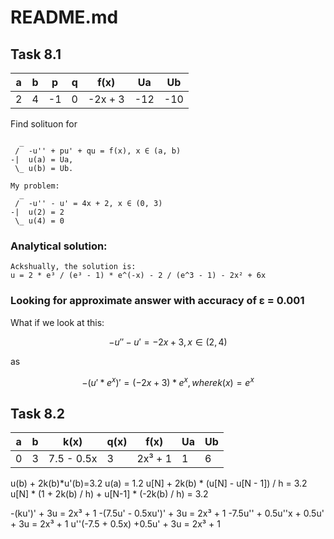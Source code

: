 # README.md
## Task 8.1

|  a | b |  p  | q |   f(x)   |  Ua  | Ub  |
| -- | - | --- | - | -------- | ---- | ----|
|  2 | 4 | -1  | 0 | -2x + 3  | -12  |-10  |

Find solituon for
```
  _
 /  -u'' + pu' + qu = f(x), x ∈ (a, b)
-|  u(a) = Ua,
 \_ u(b) = Ub.

My problem:
  _
 /  -u'' - u' = 4x + 2, x ∈ (0, 3)
-|  u(2) = 2
 \_ u(4) = 0
```
### Analytical solution:
```
Ackshually, the solution is:
u = 2 * e³ / (e³ - 1) * e^(-x) - 2 / (e^3 - 1) - 2x² + 6x
```

### Looking for approximate answer with accuracy of ε = 0.001

What if we look at this:
```math
-u'' - u' = -2x + 3, x ∈ (2, 4)
```
as
```math
-(u'*e^x)' = (-2x + 3)*e^x, where k(x) = e^x
```

## Task 8.2

| a | b | k(x)       | q(x) | f(x)    | Ua | Ub |
| - | - | ---------- | ---- | ------- | -- | -- |
| 0 | 3 | 7.5 - 0.5x | 3    | 2x³ + 1 | 1  | 6  |

u(b) + 2k(b)*u'(b)=3.2
u(a) = 1.2
u[N] + 2k(b) * (u[N] - u[N - 1]) / h = 3.2
u[N] * (1 + 2k(b) / h) + u[N-1] * (-2k(b) / h) = 3.2

-(ku')' + 3u = 2x³ + 1
-(7.5u' - 0.5xu')' + 3u = 2x³ + 1
-7.5u'' + 0.5u''x + 0.5u' + 3u = 2x³ + 1
u''(-7.5 + 0.5x) +0.5u' + 3u = 2x³ + 1
